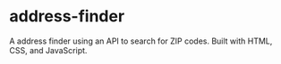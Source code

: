 # address-finder
A address finder using an API to search for ZIP codes. Built with HTML, CSS, and JavaScript.
